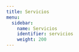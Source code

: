 ```yaml
---
title: Servicios
menu:
  sidebar:
    name: Servicios
    identifier: servicios
    weight: 200
---
```

